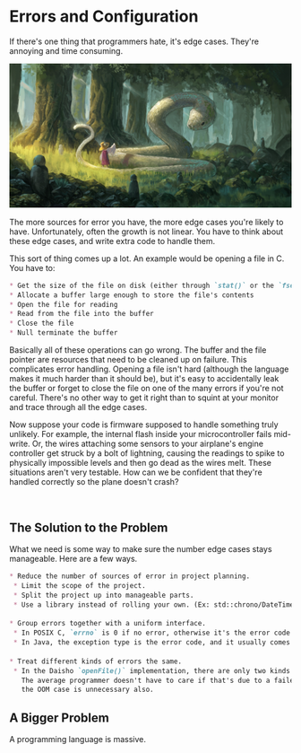 
# Errors and Configuration

If there's one thing that programmers hate, it's edge cases. They're annoying and time consuming.

![Snake](images/Snake_moriya_suwako.jpg)

The more sources for error you have, the more edge cases you're likely to have. Unfortunately, often the growth is not linear.
You have to think about these edge cases, and write extra code to handle them.

This sort of thing comes up a lot. An example would be opening a file in C. You have to:
```md
* Get the size of the file on disk (either through `stat()` or the `fseek()` dance)
* Allocate a buffer large enough to store the file's contents
* Open the file for reading
* Read from the file into the buffer
* Close the file
* Null terminate the buffer
```

Basically all of these operations can go wrong. The buffer and the file pointer are resources that need to be cleaned up on failure.
This complicates error handling. Opening a file isn't hard (although the language makes it much harder than it should be), but it's
easy to accidentally leak the buffer or forget to close the file on one of the many errors if you're not careful. There's no other
way to get it right than to squint at your monitor and trace through all the edge cases.

Now suppose your code is firmware supposed to handle something truly unlikely. For example, the internal flash inside your microcontroller
fails mid-write. Or, the wires attaching some sensors to your airplane's engine controller get struck by a bolt of lightning, causing the
readings to spike to physically impossible levels and then go dead as the wires melt. These situations aren't very testable. How can we be
confident that they're handled correctly so the plane doesn't crash?

<br>


## The Solution to the Problem

What we need is some way to make sure the number edge cases stays manageable. Here are a few ways.

```md
* Reduce the number of sources of error in project planning.
 * Limit the scope of the project.
 * Split the project up into manageable parts.
 * Use a library instead of rolling your own. (Ex: std::chrono/DateTime and leap seconds)

* Group errors together with a uniform interface.
 * In POSIX C, `errno` is 0 if no error, otherwise it's the error code.
 * In Java, the exception type is the error code, and it usually comes with a string explanation.

* Treat different kinds of errors the same.
 * In the Daisho `openFile()` implementation, there are only two kinds of errors. There's "out of memory", and there's "couldn't open the file."
   The average programmer doesn't have to care if that's due to a failed integrity check or a sledgehammer. There's an argument that splitting out
   the OOM case is unnecessary also.
```


## A Bigger Problem

A programming language is massive.

